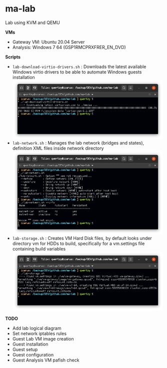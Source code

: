 # ma-lab
Lab using KVM and QEMU

**VMs**
- Gateway VM: Ubuntu 20.04 Server
- Analysis: Windows 7 64 (GSP1RMCPRXFRER_EN_DVD)

**Scripts**
- `lab-download-virtio-drivers.sh` : Downloads the latest available Windows virtio drivers to be able to automate Windows guests installation
![](./screenshots/lab-download-virtio-drivers.png)
- `lab-network.sh` : Manages the lab network (bridges and states), definition XML files inside network directory
![](./screenshots/lab-network.png)
- `lab-storage.sh` : Creates VM Hard Disk files, by default looks under directory vm for HDDs to build, specifically for a vm.settings file containing build variables
![](./screenshots/lab-storage.png)

**TODO**
- Add lab logical diagram
- Set network iptables rules
- Guest Lab VM image creation
- Guest installation
- Guest setup
- Guest configuration
- Guest Analysis VM pafish check